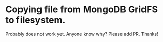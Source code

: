 # Copying file from MongoDB GridFS to filesystem.

Probably does not work yet. Anyone know why? Please add PR. Thanks!
